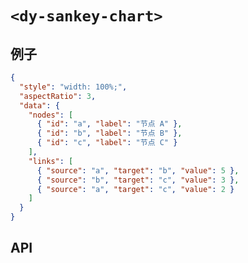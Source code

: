 # `<dy-sankey-chart>`

## 例子

<gbp-example name="dy-sankey-chart" src="https://esm.sh/duoyun-ui/elements/sankey-chart">

```json
{
  "style": "width: 100%;",
  "aspectRatio": 3,
  "data": {
    "nodes": [
      { "id": "a", "label": "节点 A" },
      { "id": "b", "label": "节点 B" },
      { "id": "c", "label": "节点 C" }
    ],
    "links": [
      { "source": "a", "target": "b", "value": 5 },
      { "source": "b", "target": "c", "value": 3 },
      { "source": "a", "target": "c", "value": 2 }
    ]
  }
}
```

</gbp-example>

## API

<gbp-api src="/src/elements/sankey-chart.ts"></gbp-api>
